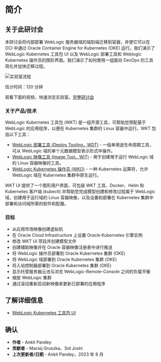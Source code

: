 # 简介

## 关于此研讨会

本研讨会将内部部署 WebLogic 服务器域的端到端迁移到容器，并使它可以在 OCI 中通过 Oracle Container Engine for Kubernetes (OKE) 运行。我们演示了 WebLogic Kubernetes 工具包 UI 以及 WebLogic 部署工具和 Weblogic Kubernetes 操作员的图形界面。我们演示了如何使用一组面向 DevOps 的工具简化并加快迁移过程。

![实验室流程](images/lab-flow.png)

估计时间：120 分钟

观看下面的视频，快速浏览实验室。[完整研讨会](videohub:1_q1mmkimy)

### 关于产品/技术

WebLogic Kubernetes 工具包 (WKT) 是一组开源工具，可帮助您预配基于 WebLogic 的应用程序，以便在 Kubernetes 集群的 Linux 容器中运行。WKT 包括以下工具：  

*   [WebLogic 部署工具 (Deploy Tooling，WDT)](https://github.com/oracle/weblogic-deploy-tooling) - 一组单用途生命周期工具，可从 WebLogic 域的单个元数据模型表示形式中操作。
*   [WebLogic 映像工具 (Image Tool，WIT)](https://github.com/oracle/weblogic-image-tool) - 用于创建用于运行 WebLogic 域的 Linux 容器映像的工具。
*   [WebLogic Kubernetes 操作员 (WKO)](https://github.com/oracle/weblogic-kubernetes-operator) - 一种 Kubernetes 运算符，允许 WebLogic 域在 Kubernetes 集群中原生运行。

WKT UI 提供了一个图形用户界面，可包装 WKT 工具、Docker、Helm 和 Kubernetes 客户端 (kubectl) 并帮助您完成模型创建和修改过程属于 WebLogic 域，创建用于运行域的 Linux 容器映像，以及设置和部署在 Kubernetes 集群中部署和访问域所需的软件和配置。

### 目标

*   从应用市场映像创建虚拟机
*   在 Oracle Cloud Infrastructure 上设置 Oracle Kubernetes 引擎实例
*   修改 WKT UI 项目并创建模型文件
*   创建辅助映像并在 Oracle 容器映像注册表中进行推送
*   将 WebLogic 操作员部署到 Oracle Kubernetes 集群 (OKE)
*   将 WebLogic 域部署到 Oracle Kubernetes 集群 (OKE)
*   将入站控制器部署到 Oracle Kubernetes 集群 (OKE)
*   显示托管服务器云池与浏览 WebLogic-Remote-Console 之间的负载平衡
*   缩放 WebLogic 集群
*   通过滚动重新启动新映像来更新已部署的应用程序

## 了解详细信息

*   [WebLogic Kubernetes 工具包 UI](https://oracle.github.io/weblogic-toolkit-ui/)

## 确认

*   **作者** - Ankit Pandey
*   **贡献者** - Maciej Gruszka、Sid Joshi
*   **上次更新者/日期** - Ankit Pandey，2023 年 8 月